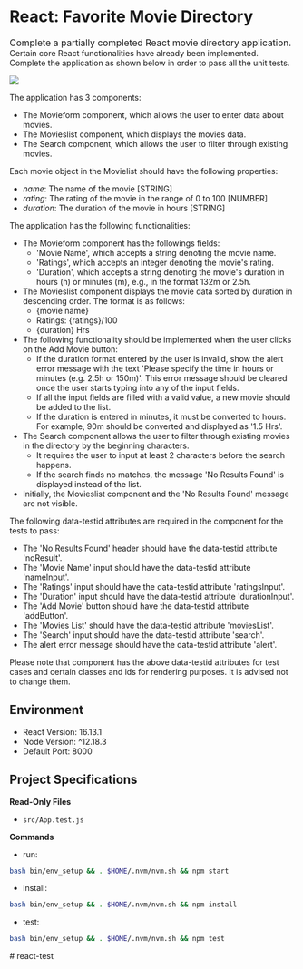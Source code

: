 # React: Favorite Movie Directory

<span style="font-size: 16px;">Complete a partially completed React movie directory application.</span> Certain core React functionalities have already been implemented. Complete the application as shown below in order to pass all the unit tests.

![](https://hrcdn.net/s3_pub/istreet-assets/QP-nMkLcgVGyNqz4vKZCtw/favorite-movie-directory.gif)

The application has 3 components:

*   The Movieform component, which allows the user to enter data about movies.
*   The Movieslist component, which displays the movies data.
*   The Search component, which allows the user to filter through existing movies.

Each movie object in the Movielist should have the following properties:

*   _name_: The name of the movie [STRING]
*   _rating_: The rating of the movie in the range of 0 to 100 [NUMBER]
*   _duration_: The duration of the movie in hours [STRING]

The application has the following functionalities:

*   The Movieform component has the followings fields:
    *   'Movie Name', which accepts a string denoting the movie name.
    *   'Ratings', which accepts an integer denoting the movie's rating.
    *   'Duration', which accepts a string denoting the movie's duration in hours (h) or minutes (m), e.g., in the format 132m or 2.5h.
*   The Movieslist component displays the movie data sorted by duration in descending order. The format is as follows:
    *   {movie name}
    *   Ratings: {ratings}/100
    *   {duration} Hrs
*   The following functionality should be implemented when the user clicks on the Add Movie button:
    *   If the duration format entered by the user is invalid, show the alert error message with the text 'Please specify the time in hours or minutes (e.g. 2.5h or 150m)'. This error message should be cleared once the user starts typing into any of the input fields.
    *   If all the input fields are filled with a valid value, a new movie should be added to the list.
    *   If the duration is entered in minutes, it must be converted to hours. For example, 90m should be converted and displayed as '1.5 Hrs'.
*   The Search component allows the user to filter through existing movies in the directory by the beginning characters.
    *   It requires the user to input at least 2 characters before the search happens.
    *   If the search finds no matches, the message 'No Results Found' is displayed instead of the list.
*   Initially, the Movieslist component and the 'No Results Found' message are not visible.

The following data-testid attributes are required in the component for the tests to pass:

*   The 'No Results Found' header should have the data-testid attribute 'noResult'.
*   The 'Movie Name' input should have the data-testid attribute 'nameInput'.
*   The 'Ratings' input should have the data-testid attribute 'ratingsInput'.
*   The 'Duration' input should have the data-testid attribute 'durationInput'.
*   The 'Add Movie' button should have the data-testid attribute 'addButton'.
*   The 'Movies List' should have the data-testid attribute 'moviesList'.
*   The 'Search' input should have the data-testid attribute 'search'.
*   The alert error message should have the data-testid attribute 'alert'.

Please note that component has the above data-testid attributes for test cases and certain classes and ids for rendering purposes. It is advised not to change them.

## Environment 

- React Version: 16.13.1
- Node Version: ^12.18.3
- Default Port: 8000

## Project Specifications 

**Read-Only Files**
- `src/App.test.js`

**Commands**
- run: 
```bash
bash bin/env_setup && . $HOME/.nvm/nvm.sh && npm start
```
- install: 
```bash
bash bin/env_setup && . $HOME/.nvm/nvm.sh && npm install
```
- test: 
```bash
bash bin/env_setup && . $HOME/.nvm/nvm.sh && npm test
```
#   r e a c t - t e s t  
 